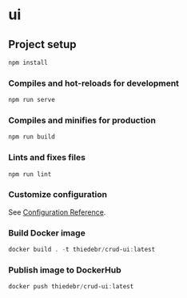 # ui

## Project setup

```powershell
npm install
```

### Compiles and hot-reloads for development

```powershell
npm run serve
```

### Compiles and minifies for production

```powershell
npm run build
```

### Lints and fixes files

```powershell
npm run lint
```

### Customize configuration

See [Configuration Reference](https://cli.vuejs.org/config/).

### Build Docker image

```powershell
docker build . -t thiedebr/crud-ui:latest
```

### Publish image to DockerHub

```powershell
docker push thiedebr/crud-ui:latest
```
